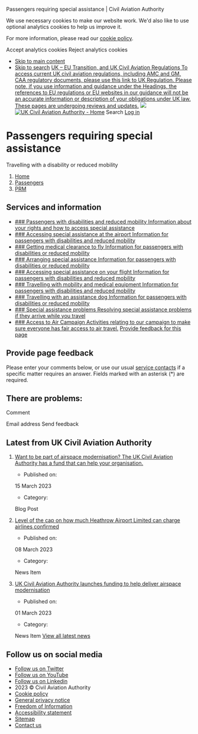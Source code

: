 
 Passengers requiring special assistance | Civil Aviation Authority

 We use necessary cookies to make our website work. We'd also like to use optional analytics cookies to help us improve it.  

 For more information, please read our [cookie policy](/website-policies/cookie-policy/).
 
Accept analytics cookies
Reject analytics cookies
* [Skip to main content](#mainContent)
* [Skip to search](#mainSearch)
[UK – EU Transition, and UK Civil Aviation Regulations
To access current UK civil aviation regulations, including AMC and GM, CAA regulatory documents, please use this link to UK Regulation. Please note, if you use information and guidance under the Headings, the references to EU regulations or EU websites in our guidance will not be an accurate information or description of your obligations under UK law. These pages are undergoing reviews and updates.](/uk-regulations/)
![](/media/1enhn4am/consumers-1920-1280.jpg?crop=0,0.70459500165052813,0,0.0605193661971831&cropmode=percentage&width=1920&height=300&rnd=132902607857400000)
[![UK Civil Aviation Authority - Home](/images/logo/logo.svg)](/)
Search
[Log in](https://portal.caa.co.uk)
#  Passengers requiring special assistance
Travelling with a disability or reduced mobility
1. [Home](/)
2. [Passengers](/passengers/)
3. [PRM](/passengers/prm/)
## Services and information
* [### 
 Passengers with disabilities and reduced mobility
Information about your rights and how to access special assistance](/passengers/prm/passengers-with-disabilities-and-reduced-mobility/)
* [### 
 Accessing special assistance at the airport
Information for passengers with disabilities and reduced mobility](/passengers/prm/accessing-special-assistance-at-the-airport/)
* [### 
 Getting medical clearance to fly
Information for passengers with disabilities or reduced mobility](/passengers/prm/getting-medical-clearance-to-fly/)
* [### 
 Arranging special assistance
Information for passengers with disabilities or reduced mobility](/passengers/prm/arranging-special-assistance/)
* [### 
 Accessing special assistance on your flight
Information for passengers with disabilities and reduced mobility](/passengers/prm/accessing-special-assistance-on-your-flight/)
* [### 
 Travelling with mobility and medical equipment
Information for passengers with disabilities and reduced mobility](/passengers/prm/travelling-with-mobility-and-medical-equipment/)
* [### 
 Travelling with an assistance dog
Information for passengers with disabilities or reduced mobility](/passengers/prm/travelling-with-an-assistance-dog/)
* [### 
 Special assistance problems
Resolving special assistance problems if they arrive while you travel](/passengers/prm/special-assistance-problems/)
* [### 
 Access to Air Campaign
Activities relating to our campaign to make sure everyone has fair access to air travel.](/passengers/prm/access-to-air-campaign/)
[Provide feedback for this page](#)
## Provide page feedback
Please enter your comments below, or use our usual [service contacts](/contact-us) if a specific matter requires an answer.
Fields marked with an asterisk (\*) are required.
## There are problems:
Comment

Email address
Send feedback
## Latest from UK Civil Aviation Authority
1. [Want to be part of airspace modernisation? The UK Civil Aviation Authority has a fund that can help your organisation.](/blogs/want-to-be-part-of-airspace-modernisation-the-uk-civil-aviation-authority-has-a-fund-that-can-help-your-organisation/)
	* Published on:
	 
	
	 15 March 2023
	* Category:
	 
	 Blog Post
2. [Level of the cap on how much Heathrow Airport Limited can charge airlines confirmed](/news/level-of-cap-on-how-much-heathrow-airport-limited-can-charge-airlines-confirmed/)
	* Published on:
	 
	
	 08 March 2023
	* Category:
	 
	 News Item
3. [UK Civil Aviation Authority launches funding to help deliver airspace modernisation](/news/uk-civil-aviation-authority-launches-funding-to-help-deliver-airspace-modernisation/)
	* Published on:
	 
	
	 01 March 2023
	* Category:
	 
	 News Item
[View all latest news](/news)
## Follow us on social media
* [Follow us on Twitter](https://twitter.com/UK_CAA)
* [Follow us on YouTube](https://www.youtube.com/user/UKCAA)
* [Follow us on Linkedin](https://www.linkedin.com/company/civil-aviation-authority)
* 2023 © Civil Aviation Authority
* [Cookie policy](/website-policies/cookie-policy/)
* [General privacy notice](/our-work/about-us/general-privacy-notice/)
* [Freedom of Information](/our-work/information-requests/freedom-of-information/)
* [Accessibility statement](/website-policies/accessibility-statement/)
* [Sitemap](/website-policies/html-sitemap/)
* [Contact us](/our-work/about-us/contact-us/)
